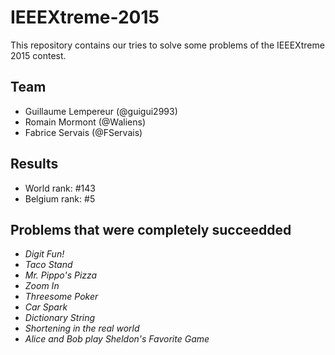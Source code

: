 # IEEEXtreme-2015
This repository contains our tries to solve some problems of the IEEEXtreme 2015 contest. 

## Team
- Guillaume Lempereur (@guigui2993)
- Romain Mormont (@Waliens)
- Fabrice Servais (@FServais)

## Results
- World rank: #143
- Belgium rank: #5

## Problems that were completely succeedded

- *Digit Fun!*
- *Taco Stand*
- *Mr. Pippo's Pizza*
- *Zoom In*
- *Threesome Poker*
- *Car Spark*
- *Dictionary String*
- *Shortening in the real world*
- *Alice and Bob play Sheldon's Favorite Game*
